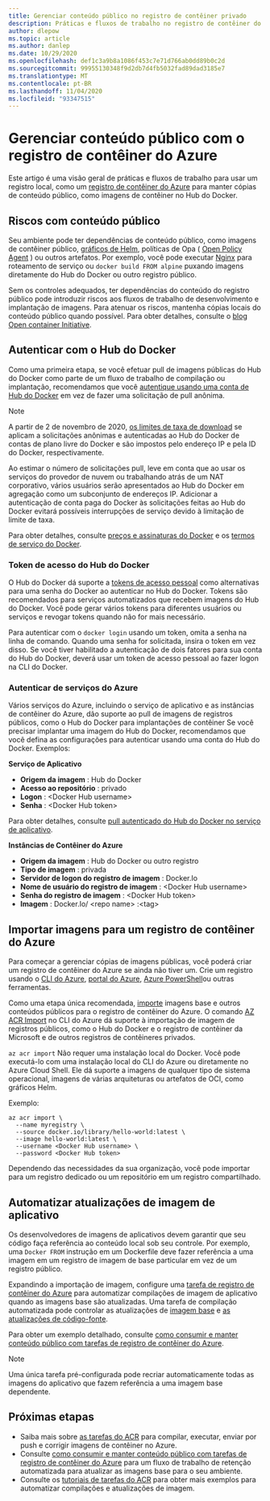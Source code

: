 ```yaml
---
title: Gerenciar conteúdo público no registro de contêiner privado
description: Práticas e fluxos de trabalho no registro de contêiner do Azure para gerenciar dependências em imagens públicas do Hub do Docker e de outros conteúdos públicos
author: dlepow
ms.topic: article
ms.author: danlep
ms.date: 10/29/2020
ms.openlocfilehash: def1c3a9b8a1086f453c7e71d766ab0dd89b0c2d
ms.sourcegitcommit: 99955130348f9d2db7d4fb5032fad89dad3185e7
ms.translationtype: MT
ms.contentlocale: pt-BR
ms.lasthandoff: 11/04/2020
ms.locfileid: "93347515"
---
```

# <a name="manage-public-content-with-azure-container-registry"></a>Gerenciar conteúdo público com o registro de contêiner do Azure

Este artigo é uma visão geral de práticas e fluxos de trabalho para usar um registro local, como um [registro de contêiner do Azure](container-registry-intro.md) para manter cópias de conteúdo público, como imagens de contêiner no Hub do Docker. 


## <a name="risks-with-public-content"></a>Riscos com conteúdo público

Seu ambiente pode ter dependências de conteúdo público, como imagens de contêiner público, [gráficos de Helm](https://helm.sh/), políticas de Opa ( [Open Policy Agent](https://www.openpolicyagent.org/) ) ou outros artefatos. Por exemplo, você pode executar [Nginx](https://hub.docker.com/_/nginx) para roteamento de serviço ou `docker build FROM alpine` puxando imagens diretamente do Hub do Docker ou outro registro público. 

Sem os controles adequados, ter dependências do conteúdo do registro público pode introduzir riscos aos fluxos de trabalho de desenvolvimento e implantação de imagens. Para atenuar os riscos, mantenha cópias locais do conteúdo público quando possível. Para obter detalhes, consulte o [blog Open container Initiative](https://opencontainers.org/posts/blog/2020-10-30-consuming-public-content/). 

## <a name="authenticate-with-docker-hub"></a>Autenticar com o Hub do Docker

Como uma primeira etapa, se você efetuar pull de imagens públicas do Hub do Docker como parte de um fluxo de trabalho de compilação ou implantação, recomendamos que você [autentique usando uma conta de Hub do Docker](https://docs.docker.com/docker-hub/download-rate-limit/#how-do-i-authenticate-pull-requests) em vez de fazer uma solicitação de pull anônima.

> [!NOTE]
> A partir de 2 de novembro de 2020, [os limites de taxa de download](https://docs.docker.com/docker-hub/download-rate-limit) se aplicam a solicitações anônimas e autenticadas ao Hub do Docker de contas de plano livre do Docker e são impostos pelo endereço IP e pela ID do Docker, respectivamente. 
>
> Ao estimar o número de solicitações pull, leve em conta que ao usar os serviços do provedor de nuvem ou trabalhando atrás de um NAT corporativo, vários usuários serão apresentados ao Hub do Docker em agregação como um subconjunto de endereços IP. Adicionar a autenticação de conta paga do Docker às solicitações feitas ao Hub do Docker evitará possíveis interrupções de serviço devido à limitação de limite de taxa.
>
> Para obter detalhes, consulte [preços e assinaturas do Docker](https://www.docker.com/pricing) e os [termos de serviço do Docker](https://www.docker.com/legal/docker-terms-service).

### <a name="docker-hub-access-token"></a>Token de acesso do Hub do Docker

O Hub do Docker dá suporte a [tokens de acesso pessoal](https://docs.docker.com/docker-hub/access-tokens/) como alternativas para uma senha do Docker ao autenticar no Hub do Docker. Tokens são recomendados para serviços automatizados que recebem imagens do Hub do Docker. Você pode gerar vários tokens para diferentes usuários ou serviços e revogar tokens quando não for mais necessário.

Para autenticar com o `docker login` usando um token, omita a senha na linha de comando. Quando uma senha for solicitada, insira o token em vez disso. Se você tiver habilitado a autenticação de dois fatores para sua conta do Hub do Docker, deverá usar um token de acesso pessoal ao fazer logon na CLI do Docker.

### <a name="authenticate-from-azure-services"></a>Autenticar de serviços do Azure

Vários serviços do Azure, incluindo o serviço de aplicativo e as instâncias de contêiner do Azure, dão suporte ao pull de imagens de registros públicos, como o Hub do Docker para implantações de contêiner Se você precisar implantar uma imagem do Hub do Docker, recomendamos que você defina as configurações para autenticar usando uma conta do Hub do Docker. Exemplos:

**Serviço de Aplicativo**

* **Origem da imagem** : Hub do Docker
* **Acesso ao repositório** : privado
* **Logon** : \<Docker Hub username>
* **Senha** : \<Docker Hub token>

Para obter detalhes, consulte [pull autenticado do Hub do Docker no serviço de aplicativo](https://azure.github.io/AppService/2020/10/15/Docker-Hub-authenticated-pulls-on-App-Service.html).

**Instâncias de Contêiner do Azure**

* **Origem da imagem** : Hub do Docker ou outro registro
* **Tipo de imagem** : privada
* **Servidor de logon do registro de imagem** : Docker.Io
* **Nome de usuário do registro de imagem** : \<Docker Hub username>
* **Senha do registro de imagem** : \<Docker Hub token>
* **Imagem** : Docker.Io/ \<repo name\> :\<tag>

## <a name="import-images-to-an-azure-container-registry"></a>Importar imagens para um registro de contêiner do Azure
 
Para começar a gerenciar cópias de imagens públicas, você poderá criar um registro de contêiner do Azure se ainda não tiver um. Crie um registro usando o [CLI do Azure](container-registry-get-started-azure-cli.md), [portal do Azure](container-registry-get-started-portal.md), [Azure PowerShell](container-registry-get-started-powershell.md)ou outras ferramentas. 

Como uma etapa única recomendada, [importe](container-registry-import-images.md) imagens base e outros conteúdos públicos para o registro de contêiner do Azure. O comando [AZ ACR Import](/cli/azure/acr#az_acr_import) no CLI do Azure dá suporte à importação de imagem de registros públicos, como o Hub do Docker e o registro de contêiner da Microsoft e de outros registros de contêineres privados. 

`az acr import` Não requer uma instalação local do Docker. Você pode executá-lo com uma instalação local do CLI do Azure ou diretamente no Azure Cloud Shell. Ele dá suporte a imagens de qualquer tipo de sistema operacional, imagens de várias arquiteturas ou artefatos de OCI, como gráficos Helm.

Exemplo:

```azurecli-interactive
az acr import \
  --name myregistry \
  --source docker.io/library/hello-world:latest \
  --image hello-world:latest \
  --username <Docker Hub username> \
  --password <Docker Hub token>
```

Dependendo das necessidades da sua organização, você pode importar para um registro dedicado ou um repositório em um registro compartilhado.

## <a name="automate-application-image-updates"></a>Automatizar atualizações de imagem de aplicativo

Os desenvolvedores de imagens de aplicativos devem garantir que seu código faça referência ao conteúdo local sob seu controle. Por exemplo, uma `Docker FROM` instrução em um Dockerfile deve fazer referência a uma imagem em um registro de imagem de base particular em vez de um registro público. 

Expandindo a importação de imagem, configure uma [tarefa de registro de contêiner do Azure](container-registry-tasks-overview.md) para automatizar compilações de imagem de aplicativo quando as imagens base são atualizadas. Uma tarefa de compilação automatizada pode controlar as atualizações de [imagem base](container-registry-tasks-base-images.md) e [as atualizações de código-fonte](container-registry-tasks-overview.md#trigger-task-on-source-code-update).

Para obter um exemplo detalhado, consulte [como consumir e manter conteúdo público com tarefas de registro de contêiner do Azure](tasks-consume-public-content.md). 

> [!NOTE]
> Uma única tarefa pré-configurada pode recriar automaticamente todas as imagens do aplicativo que fazem referência a uma imagem base dependente. 
 
## <a name="next-steps"></a>Próximas etapas
 
* Saiba mais sobre [as tarefas do ACR](container-registry-tasks-overview.md) para compilar, executar, enviar por push e corrigir imagens de contêiner no Azure.
* Consulte [como consumir e manter conteúdo público com tarefas de registro de contêiner do Azure](tasks-consume-public-content.md) para um fluxo de trabalho de retenção automatizada para atualizar as imagens base para o seu ambiente. 
* Consulte os [tutoriais de tarefas do ACR](container-registry-tutorial-quick-task.md) para obter mais exemplos para automatizar compilações e atualizações de imagem.
